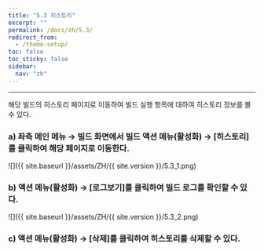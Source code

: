 ```yaml
---
title: "5.3 히스토리"
excerpt: ""
permalink: /docs/zh/5.3/
redirect_from:
  - /theme-setup/
toc: false
toc_sticky: false
sidebar:
  nav: "zh"
---
```


---
해당 빌드의 히스토리 페이지로 이동하여 빌드 실행 항목에 대하여 히스토리 정보를 볼 수 있다.

### a\) 좌측 메인 메뉴 → 빌드 화면에서 빌드 액션 메뉴\(활성화\) → [히스토리]를 클릭하여 해당 페이지로 이동한다.

![]({{ site.baseurl }}/assets/ZH/{{ site.version }}/5.3_1.png)

### b\) 액션 메뉴(활성화) → [로그보기]를 클릭하여 빌드 로그를 확인할 수 있다.

![]({{ site.baseurl }}/assets/ZH/{{ site.version }}/5.3_2.png)

### c\) 액션 메뉴(활성화) → [삭제]를 클릭하여 히스토리를 삭제할 수 있다.
